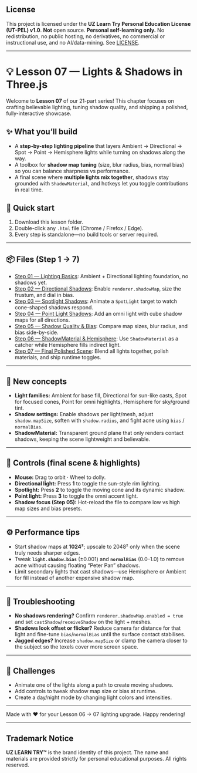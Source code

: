 ## License
This project is licensed under the **UZ Learn Try Personal Education License (UT-PEL) v1.0**.
**Not** open source. **Personal self-learning only.** No redistribution, no public hosting, no derivatives, no commercial or instructional use, and no AI/data-mining. See [LICENSE](../LICENSE).

---

# 💡 Lesson 07 — Lights & Shadows in Three.js

Welcome to **Lesson 07** of our 21-part series! This chapter focuses on crafting believable lighting, tuning shadow quality, and shipping a polished, fully-interactive showcase.

## ✨ What you’ll build
- A **step-by-step lighting pipeline** that layers Ambient → Directional → Spot → Point → Hemisphere lights while turning on shadows along the way.
- A toolbox for **shadow map tuning** (size, blur radius, bias, normal bias) so you can balance sharpness vs performance.
- A final scene where **multiple lights mix together**, shadows stay grounded with `ShadowMaterial`, and hotkeys let you toggle contributions in real time.

## 🚀 Quick start
1. Download this lesson folder.
2. Double-click any `.html` file (Chrome / Firefox / Edge).
3. Every step is standalone—no build tools or server required.

---

## 📦 Files (Step 1 → 7)
- [Step 01 — Lighting Basics](./07-01-Lighting-basics.html): Ambient + Directional lighting foundation, no shadows yet.
- [Step 02 — Directional Shadows](./07-02-Directional-shadows.html): Enable `renderer.shadowMap`, size the frustum, and dial in bias.
- [Step 03 — Spotlight Shadows](./07-03-Spotlight-shadows.html): Animate a `SpotLight` target to watch cone-shaped shadows respond.
- [Step 04 — Point Light Shadows](./07-04-Pointlight-shadows.html): Add an omni light with cube shadow maps for all directions.
- [Step 05 — Shadow Quality & Bias](./07-05-Shadow-quality-and-bias.html): Compare map sizes, blur radius, and bias side-by-side.
- [Step 06 — ShadowMaterial & Hemisphere](./07-06-ShadowMaterial-and-Hemisphere.html): Use `ShadowMaterial` as a catcher while Hemisphere fills indirect light.
- [Step 07 — Final Polished Scene](./07-07-Final.html): Blend all lights together, polish materials, and ship runtime toggles.

---

## 🧠 New concepts
- **Light families:** Ambient for base fill, Directional for sun-like casts, Spot for focused cones, Point for omni highlights, Hemisphere for sky/ground tint.
- **Shadow settings:** Enable shadows per light/mesh, adjust `shadow.mapSize`, soften with `shadow.radius`, and fight acne using `bias` / `normalBias`.
- **ShadowMaterial:** Transparent ground plane that only renders contact shadows, keeping the scene lightweight and believable.

---

## 🎹 Controls (final scene & highlights)
- **Mouse:** Drag to orbit · Wheel to dolly.
- **Directional light:** Press **1** to toggle the sun-style rim lighting.
- **Spotlight:** Press **2** to toggle the moving cone and its dynamic shadow.
- **Point light:** Press **3** to toggle the omni accent light.
- **Shadow focus (Step 05):** Hot-reload the file to compare low vs high map sizes and bias presets.

---

## ⚙️ Performance tips
- Start shadow maps at **1024²**; upscale to 2048² only when the scene truly needs sharper edges.
- Tweak **`light.shadow.bias`** (±0.001) and **`normalBias`** (0.0–1.0) to remove acne without causing floating “Peter Pan” shadows.
- Limit secondary lights that cast shadows—use Hemisphere or Ambient for fill instead of another expensive shadow map.

---

## 🧩 Troubleshooting
- **No shadows rendering?** Confirm `renderer.shadowMap.enabled = true` and set `castShadow`/`receiveShadow` on the light + meshes.
- **Shadows look offset or flicker?** Reduce camera far distance for that light and fine-tune `bias`/`normalBias` until the surface contact stabilises.
- **Jagged edges?** Increase `shadow.mapSize` or clamp the camera closer to the subject so the texels cover more screen space.

---

## 💪 Challenges
- Animate one of the lights along a path to create moving shadows.
- Add controls to tweak shadow map size or bias at runtime.
- Create a day/night mode by changing light colors and intensities.

---

Made with ❤️ for your Lesson 06 → 07 lighting upgrade.
Happy rendering!

---

## Trademark Notice

**UZ LEARN TRY™** is the brand identity of this project.
The name and materials are provided strictly for personal educational purposes.
All rights reserved.
